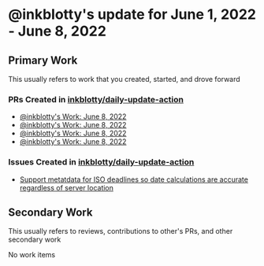 # @inkblotty's update for June 1, 2022 - June 8, 2022

## Primary Work

This usually refers to work that you created, started, and drove forward

### PRs Created in [inkblotty/daily-update-action](https://github.com/inkblotty/daily-update-action)
- [@inkblotty's Work: June 8, 2022](https://github.com/inkblotty/daily-update-action/pull/32)
- [@inkblotty's Work: June 8, 2022](https://github.com/inkblotty/daily-update-action/pull/31)
- [@inkblotty's Work: June 8, 2022](https://github.com/inkblotty/daily-update-action/pull/30)
- [@inkblotty's Work: June 8, 2022](https://github.com/inkblotty/daily-update-action/pull/29)
### Issues Created in [inkblotty/daily-update-action](https://github.com/inkblotty/daily-update-action)
- [Support metatdata for ISO deadlines so date calculations are accurate regardless of server location](https://github.com/inkblotty/daily-update-action/issues/28)

## Secondary Work

This usually refers to reviews, contributions to other's PRs, and other secondary work

No work items
